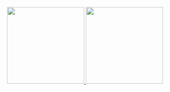 <div align="center">
  <a href="https://github.com/orafaelpedrosa">
  <img height="180em" src="https://github-readme-stats.vercel.app/api?username=orafaelpedrosa&show_icons=true&theme=tokyonight &include_all_commits=true&count_private=true"/>
  <img height="180em" src="https://github-readme-stats.vercel.app/api/top-langs/?username=orafaelpedrosa&layout=compact&langs_count=7&theme=tokyonight"/>
</div>
